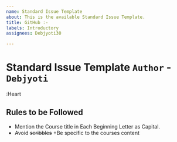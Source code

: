 ```yaml
---
name: Standard Issue Template
about: This is the available Standard Issue Template.
title: GitHub :-
labels: Introductory
assignees: Debjyoti30

---
```


# Standard Issue Template `Author` - `Debjyoti`

:Heart

## Rules to be Followed 
+ Mention the Course title in Each Beginning Letter as Capital.
+ Avoid ~~scribbles~~
+Be specific to the courses content
